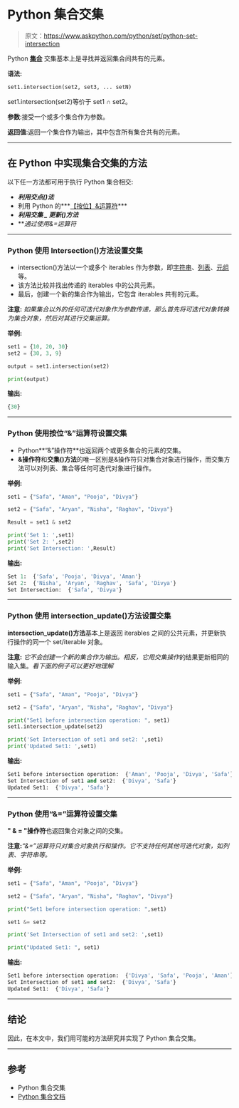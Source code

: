 # Python 集合交集

> 原文：<https://www.askpython.com/python/set/python-set-intersection>

Python [**集合**](https://www.askpython.com/python/set/python-set) 交集基本上是寻找并返回集合间共有的元素。

**语法:**

```py
set1.intersection(set2, set3, ... setN)
```

set1.intersection(set2)等价于 set1 ∩ set2。

**参数**:接受一个或多个集合作为参数。

**返回值**:返回一个集合作为输出，其中包含所有集合共有的元素。

* * *

## 在 Python 中实现集合交集的方法

以下任一方法都可用于执行 Python 集合相交:

*   ***利用交点()法***
*   利用 Python 的***[【按位】&运算符](https://www.askpython.com/python/python-bitwise-operators)***
*   ***利用交集 _ 更新()方法***
*   ***通过使用&=*运算符**

* * *

### Python 使用 Intersection()方法设置交集

*   intersection()方法以一个或多个 iterables 作为参数，即[字符串](https://www.askpython.com/python/string/python-string-functions)、[列表](https://www.askpython.com/python/list/python-list)、[元组](https://www.askpython.com/python/tuple/python-tuple)等。
*   该方法比较并找出传递的 iterables 中的公共元素。
*   最后，创建一个新的集合作为输出，它包含 iterables 共有的元素。

**注意:** *如果集合以外的任何可迭代对象作为参数传递，那么首先将可迭代对象转换为集合对象，然后对其进行交集运算。*

**举例:**

```py
set1 = {10, 20, 30}
set2 = {30, 3, 9}

output = set1.intersection(set2)

print(output)

```

**输出:**

```py
{30}
```

* * *

### Python 使用按位“&”运算符设置交集

*   Python**“&”操作符**也返回两个或更多集合的元素的交集。
*   **&操作符**和**交集()方法**的唯一区别是&操作符只对集合对象进行操作，而交集方法可以对列表、集合等任何可迭代对象进行操作。

**举例:**

```py
set1 = {"Safa", "Aman", "Pooja", "Divya"}

set2 = {"Safa", "Aryan", "Nisha", "Raghav", "Divya"}

Result = set1 & set2

print('Set 1: ',set1)
print('Set 2: ',set2)
print('Set Intersection: ',Result)

```

**输出:**

```py
Set 1:  {'Safa', 'Pooja', 'Divya', 'Aman'}
Set 2:  {'Nisha', 'Aryan', 'Raghav', 'Safa', 'Divya'}
Set Intersection:  {'Safa', 'Divya'}
```

* * *

### Python 使用 intersection_update()方法设置交集

**intersection_update()方法**基本上是返回 iterables 之间的公共元素，并更新执行操作的同一个 set/iterable 对象。

**注意:** *它不会创建一个新的集合作为输出。相反，它用交集操作*的结果更新相同的输入集。*看下面的例子可以更好地理解*

**举例:**

```py
set1 = {"Safa", "Aman", "Pooja", "Divya"}

set2 = {"Safa", "Aryan", "Nisha", "Raghav", "Divya"}

print("Set1 before intersection operation: ", set1)
set1.intersection_update(set2)

print('Set Intersection of set1 and set2: ',set1)
print('Updated Set1: ',set1)

```

**输出:**

```py
Set1 before intersection operation:  {'Aman', 'Pooja', 'Divya', 'Safa'}
Set Intersection of set1 and set2:  {'Divya', 'Safa'}
Updated Set1:  {'Divya', 'Safa'}
```

* * *

### Python 使用“&=”运算符设置交集

**" & = "操作符**也返回集合对象之间的交集。

**注意:***“&=”运算符只对集合对象执行和操作。它不支持任何其他可迭代对象，如列表、字符串等。*

**举例:**

```py
set1 = {"Safa", "Aman", "Pooja", "Divya"}

set2 = {"Safa", "Aryan", "Nisha", "Raghav", "Divya"}

print("Set1 before intersection operation: ",set1)

set1 &= set2

print('Set Intersection of set1 and set2: ',set1)

print("Updated Set1: ", set1)

```

**输出:**

```py
Set1 before intersection operation:  {'Divya', 'Safa', 'Pooja', 'Aman'}
Set Intersection of set1 and set2:  {'Divya', 'Safa'}
Updated Set1:  {'Divya', 'Safa'}
```

* * *

## 结论

因此，在本文中，我们用可能的方法研究并实现了 Python 集合交集。

* * *

## 参考

*   Python 集合交集
*   [Python 集合文档](https://docs.python.org/3.8/library/stdtypes.html#set-types-set-frozenset)